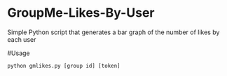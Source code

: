 # GroupMe-Likes-By-User
Simple Python script that generates a bar graph of the number of likes by each user

#Usage
```
python gmlikes.py [group id] [token]
```
